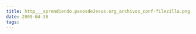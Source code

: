 ```yaml
---
title: http___aprendiendo.pasosdeJesus.org_archivos_conf-filezilla.png
date: 2009-04-30
tags:
---
```


